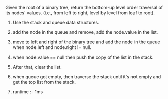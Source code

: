 Given the root of a binary tree, return the bottom-up level order traversal of its nodes' values. (i.e., from left to right, level by level from leaf to root).

 <!-- Approach -->

1. Use the stack and queue data structures.

2. add the node in the queue and remove, add the node.value in the list.

3. move to left and right of the binary tree and add the node in the queue when node.left and node.right != null.

4. when node.value == null then push the copy of the list in the stack.

5. After that, clear the list.

6. when queue got empty, then traverse the stack until it's not empty and get the top list from the stack.

7. runtime :- 1ms